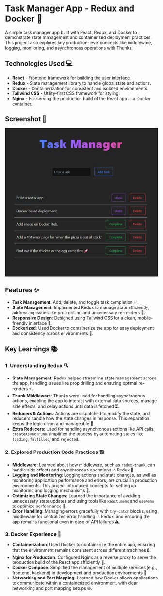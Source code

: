 # Task Manager App - Redux and Docker 🚀

A simple task manager app built with React, Redux, and Docker to demonstrate state management and containerized deployment practices. This project also explores key production-level concepts like middleware, logging, monitoring, and asynchronous operations with Thunks.

## Technologies Used 💻

- **React** - Frontend framework for building the user interface.
- **Redux** - State management library to handle global state and actions.
- **Docker** - Containerization for consistent and isolated environments.
- **Tailwind CSS** - Utility-first CSS framework for styling.
- **Nginx** - For serving the production build of the React app in a Docker container.

## Screenshot 📸
![Task Manager Screenshot](/TaskManager_SS.png)


## Features ✨

- **Task Management**: Add, delete, and toggle task completion ✅.
- **State Management**: Implemented Redux to manage state efficiently, addressing issues like prop drilling and unnecessary re-renders 🔄.
- **Responsive Design**: Designed using Tailwind CSS for a clean, mobile-friendly interface 📱.
- **Dockerized**: Used Docker to containerize the app for easy deployment and consistency across environments 🐳.

## Key Learnings 📚

### 1. **Understanding Redux** 🔍
   - **State Management**: Redux helped streamline state management across the app, handling issues like prop drilling and ensuring optimal re-renders ⚡.
   - **Thunk Middleware**: Thunks were used for handling asynchronous actions, enabling the app to interact with external data sources, manage side effects, and delay actions until data is fetched ⏳.
   - **Reducers & Actions**: Actions are dispatched to modify the state, and reducers handle how the state changes in response. This separation keeps the logic clean and manageable 🧹.
   - **Extra Reducers**: Used for handling asynchronous actions like API calls. `createAsyncThunk` simplified the process by automating states like `loading`, `fulfilled`, and `rejected`.

### 2. **Explored Production Code Practices** 🏗️
   - **Middleware**: Learned about how middleware, such as `redux-thunk`, can handle side effects and asynchronous operations in Redux 🔄.
   - **Logging and Monitoring**: Logging actions and state changes, as well as monitoring application performance and errors, are crucial in production environments. This project introduced concepts for setting up monitoring and logging mechanisms 📝.
   - **Optimizing State Changes**: Learned the importance of avoiding unnecessary state updates and using tools like `React.memo` and `useMemo` to optimize performance 🚀.
   - **Error Handling**: Managing errors gracefully with `try-catch` blocks, using middleware for centralized error handling in Redux, and ensuring the app remains functional even in case of API failures ⚠️.

### 3. **Docker Experience** 🐳
   - **Containerization**: Used Docker to containerize the entire app, ensuring that the environment remains consistent across different machines 🔒.
   - **Nginx for Production**: Configured Nginx as a reverse proxy to serve the production build of the React app efficiently 🚢.
   - **Docker Compose**: Simplified the management of multiple services (e.g., frontend, backend) in development and production environments 🔄.
   - **Networking and Port Mapping**: Learned how Docker allows applications to communicate within a containerized environment, with clear networking and port mapping setups 🌐.

